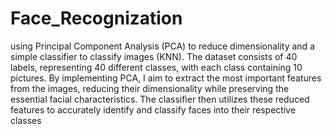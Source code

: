 # Face_Recognization
using Principal Component Analysis (PCA) to reduce dimensionality and a simple classifier to classify images (KNN). The dataset consists of 40 labels, representing 40 different classes, with each class containing 10 pictures. By implementing PCA, I aim to extract the most important features from the images, reducing their dimensionality while preserving the essential facial characteristics. The classifier then utilizes these reduced features to accurately identify and classify faces into their respective classes
